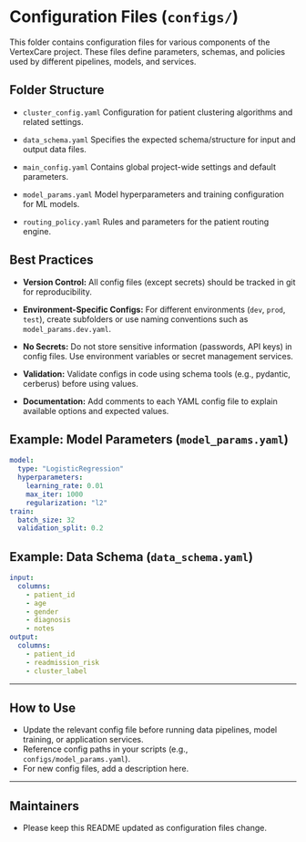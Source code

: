 # Configuration Files (`configs/`)

This folder contains configuration files for various components of the VertexCare project. These files define parameters, schemas, and policies used by different pipelines, models, and services.

## Folder Structure

- `cluster_config.yaml`
  Configuration for patient clustering algorithms and related settings.

- `data_schema.yaml`
  Specifies the expected schema/structure for input and output data files.

- `main_config.yaml`
  Contains global project-wide settings and default parameters.

- `model_params.yaml`
  Model hyperparameters and training configuration for ML models.

- `routing_policy.yaml`
  Rules and parameters for the patient routing engine.

## Best Practices

- **Version Control:**
  All config files (except secrets) should be tracked in git for reproducibility.

- **Environment-Specific Configs:**
  For different environments (`dev`, `prod`, `test`), create subfolders or use naming conventions such as `model_params.dev.yaml`.

- **No Secrets:**
  Do not store sensitive information (passwords, API keys) in config files. Use environment variables or secret management services.

- **Validation:**
  Validate configs in code using schema tools (e.g., pydantic, cerberus) before using values.

- **Documentation:**
  Add comments to each YAML config file to explain available options and expected values.

## Example: Model Parameters (`model_params.yaml`)

```yaml
model:
  type: "LogisticRegression"
  hyperparameters:
    learning_rate: 0.01
    max_iter: 1000
    regularization: "l2"
train:
  batch_size: 32
  validation_split: 0.2
```

## Example: Data Schema (`data_schema.yaml`)

```yaml
input:
  columns:
    - patient_id
    - age
    - gender
    - diagnosis
    - notes
output:
  columns:
    - patient_id
    - readmission_risk
    - cluster_label
```

---

## How to Use

- Update the relevant config file before running data pipelines, model training, or application services.
- Reference config paths in your scripts (e.g., `configs/model_params.yaml`).
- For new config files, add a description here.

---

## Maintainers

- Please keep this README updated as configuration files change.
